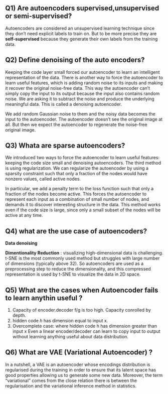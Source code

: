 ## Q1) Are autoencoders supervised,unsupervised or semi-supervised?
Autoencoders are considered an unsupervised learning technique since they don’t need explicit labels to train on. But to be more precise they are __self-supervised__ because they generate their own labels from the training data.

## Q2) Define denoising of the auto encoders?

Keeping the code layer small forced our autoencoder to learn an intelligent representation of the data. There is another way to force the autoencoder to learn useful features, which is adding random noise to its inputs and making it recover the original noise-free data. This way the autoencoder can’t simply copy the input to its output because the input also contains random noise. We are asking it to subtract the noise and produce the underlying meaningful data. This is called a denoising autoencoder.

 We add random Gaussian noise to them and the noisy data becomes the input to the autoencoder. The autoencoder doesn’t see the original image at all. But then we expect the autoencoder to regenerate the noise-free original image.


 ## Q3) Whata are sparse autoencoders?

 We introduced two ways to force the autoencoder to learn useful features: keeping the code size small and denoising autoencoders. The third method is using regularization. We can regularize the autoencoder by using a sparsity constraint such that only a fraction of the nodes would have nonzero values, called active nodes.

In particular, we add a penalty term to the loss function such that only a fraction of the nodes become active. This forces the autoencoder to represent each input as a combination of small number of nodes, and demands it to discover interesting structure in the data. This method works even if the code size is large, since only a small subset of the nodes will be active at any time.


## Q4)  what are the use case of autoencoders?

__Data denoising__

__Dimentionality Reduction__
: visualizing high-dimensional data is challenging. t-SNE is the most commonly used method but struggles with large number of dimensions (typically above 32). So autoencoders are used as a preprocessing step to reduce the dimensionality, and this compressed representation is used by t-SNE to visualize the data in 2D space. 


## Q5) What are the cases when Autoencoder fails to learn anythin useful ?
1) Capacity of encoder.decoder f/g is too high. Capacity conrolled by depth.
2) hidden code _h_ has dimension equal to input x.
3) Overcomplete case: where hidden code h has dimension greater than input x
Even a linear encoder/decoder can learn to copy input to output without learning anything useful about data distribution.

## Q6) What are VAE (Variational Autoencoder) ?
In a nutshell, a VAE is an autoencoder whose encodings distribution is regularised during the training in order to ensure that its latent space has good properties allowing us to generate some new data. Moreover, the term “variational” comes from the close relation there is between the regularisation and the variational inference method in statistics.
